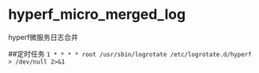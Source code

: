 # hyperf_micro_merged_log
hyperf微服务日志合并

##定时任务
`1 * * * * root /usr/sbin/logrotate /etc/logrotate.d/hyperf > /dev/null 2>&1`
